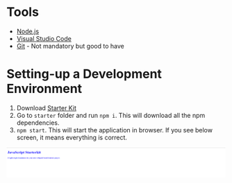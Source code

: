 # Tools
* [Node.js](https://nodejs.org/en/)
* [Visual Studio Code](https://code.visualstudio.com/)
* [Git](https://git-scm.com/download/win) - Not mandatory but good to have

# Setting-up a Development Environment
1. Download [Starter Kit](https://github.com/abhishekgoenka/training/blob/master/javascript/starter.zip)
2. Go to `starter` folder and run `npm i`. This will download all the npm dependencies.
3. `npm start`. This will start the application in browser. If you see below screen, it means everything is correct.

![starter](https://github.com/abhishekgoenka/training/blob/master/javascript/ref/images/starter.png)


